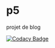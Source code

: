 # p5
projet de blog

[![Codacy Badge](https://api.codacy.com/project/badge/Grade/5b23e84ec7a241caafe240c89f0153a8)](https://www.codacy.com/manual/TiguerchaD/p5?utm_source=github.com&amp;utm_medium=referral&amp;utm_content=TiguerchaD/p5&amp;utm_campaign=Badge_Grade)

